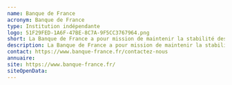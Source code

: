 ```yaml
---
name: Banque de France
acronym: Banque de France
type: Institution indépendante
logo: 51F29FED-1A6F-47BE-8C7A-9F5CC3767964.png
short: La Banque de France a pour mission de maintenir la stabilité des prix mais également à la confiance dans les liquidités. Par exemple, elle est le premier imprimeur de billets en euros et dispose de deux centres industriels en Auvergne.
description: La Banque de France a pour mission de maintenir la stabilité des prix. Elle apporte son soutien aux politiques économiques générales, en vue de contribuer à la réalisation des objectifs de l’Union Européenne. La Banque de France est le pilier français de l’Eurosystème, ce système fédéral qui regroupe la Banque Centrale Européenne et les banques centrales nationales. Ses trois grandes missions sont la stratégie monétaire, la stabilité financière et le service économique à la collectivité.
contact: https://www.banque-france.fr/contactez-nous
annuaire:
site: https://www.banque-france.fr/
siteOpenData:
---
```

